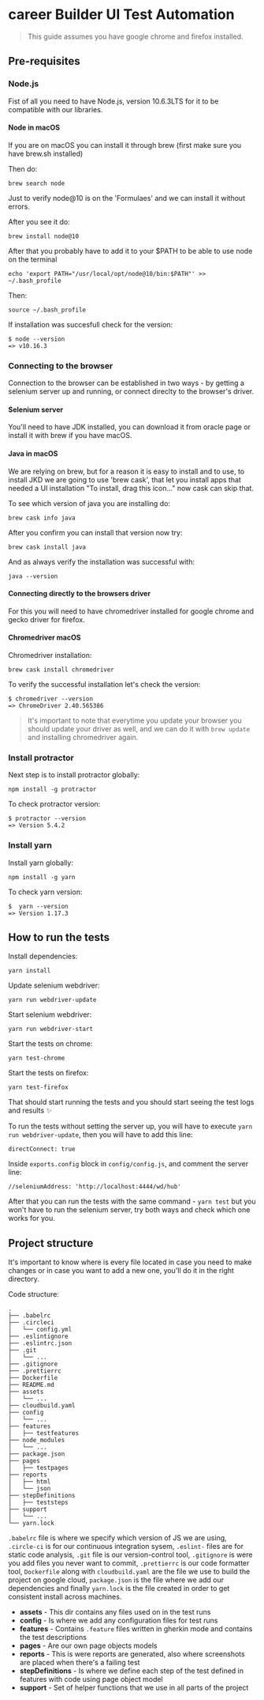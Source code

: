 # career Builder UI Test Automation

>This guide assumes you have google chrome and firefox installed.

## Pre-requisites

### Node.js

Fist of all you need to have Node.js, version 10.6.3LTS for it to be compatible with our libraries.

#### Node in macOS

If you are on macOS you can install it through brew (first make sure you have brew.sh installed)

Then do:
```
brew search node
```
Just to verify node@10 is on the 'Formulaes' and we can install it without errors.

After you see it do:

```
brew install node@10
```
After that you probably have to add it to your $PATH to be able to use node on the terminal
```
echo 'export PATH="/usr/local/opt/node@10/bin:$PATH"' >> ~/.bash_profile
```
Then:
```
source ~/.bash_profile
```

If installation was succesfull check for the version:
```
$ node --version
=> v10.16.3
```
### Connecting to the browser

Connection to the browser can be established in two ways - by getting a selenium server up and running, or connect direclty to the browser's driver.

#### Selenium server

You'll need to have JDK installed, you can download it from oracle page or install it with brew if you have macOS.

#### Java in macOS

We are relying on brew, but for a reason it is easy to install and to use, to install JKD we are going to use 'brew cask', that let you install apps that needed a UI installation "To install, drag this icon..." now cask can skip that.

To see which version of java you are installing do:
```
brew cask info java
```

After you confirm you can install that version now try:
```
brew cask install java
```
And as always verify the installation was successful with:
```
java --version
```

#### Connecting directly to the browsers driver

For this you will need to have chromedriver installed for google chrome and gecko driver for firefox.

#### Chromedriver macOS

Chromedriver installation:

```
brew cask install chromedriver
```
To verify the successful installation let's check the version:
```
$ chromedriver --version
=> ChromeDriver 2.40.565386 
```
>It's important to note that everytime you update your browser you should update your driver as well, and we can do it with `brew update` and installing chromedriver again.

### Install protractor

Next step is to install protractor globally:

```
npm install -g protractor
```
To check protractor version:
```
$ protractor --version
=> Version 5.4.2
```
### Install yarn

Install yarn globally:

```
npm install -g yarn
```
To check yarn version:
```
$  yarn --version
=> Version 1.17.3
```

## How to run the tests

Install dependencies:

```
yarn install
```
Update selenium webdriver:

```
yarn run webdriver-update
```
Start selenium webdriver:
```
yarn run webdriver-start
```
Start the tests on chrome:
```
yarn test-chrome
```
Start the tests on firefox:
```
yarn test-firefox
```
That should start running the tests and you should start seeing the test logs and results ✨


To run the tests without setting the server up, you will have to execute `yarn run webdriver-update`, then you will have to add this line:

```
directConnect: true
```
Inside `exports.config` block in `config/config.js`, and comment the server line:

```
//seleniumAddress: 'http://localhost:4444/wd/hub'
```
After that you can run the tests with the same command - `yarn test` but you won't have to run the selenium server, try both ways and check which one works for you.

## Project structure
It's important to know where is every file located in case you need to make changes or in case you want to add a new one, you'll do it in the right directory.

Code structure:

```
.
├── .babelrc
├── .circleci
│   └── config.yml
├── .eslintignore
├── .eslintrc.json
├── .git
│   └── ...
├── .gitignore
├── .prettierrc
├── Dockerfile
├── README.md
├── assets
│   └── ...
├── cloudbuild.yaml
├── config
│   └── ...
├── features
│   ├── testfeatures
├── node_modules
│   └── ...
├── package.json
├── pages
│   ├── testpages
├── reports
│   ├── html
│   └── json
├── stepDefinitions
│   ├── teststeps
├── support
│   └── ...
└── yarn.lock
```

 `.babelrc` file is where we specify which version of JS we are using, `.circle-ci` is for our continuous integration sysem, `.eslint-` files are for static code analysis, `.git` file is our version-control tool, `.gitignore` is were you add files you never want to commit, `.prettierrc` is our code formatter tool, `Dockerfile` along with `cloudbuild.yaml` are the file we use to build the project on google cloud, `package.json` is the file where we add our dependencies and finally `yarn.lock` is the file created in order to get consistent install across machines.

- **assets** - This dir contains any files used on in the test runs
- **config** - Is where we add any configuration files for test runs
- **features** - Contains `.feature` files written in gherkin mode and contains the test descriptions
- **pages** - Are our own page objects models
- **reports** - This is were reports are generated, also where screenshots are placed when there's a failing test
- **stepDefinitions** - Is where we define each step of the test defined in features with code using page object model
- **support** - Set of helper functions that we use in all parts of the project
